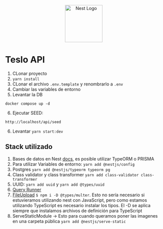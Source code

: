 <p align="center">
  <a href="http://nestjs.com/" target="blank"><img src="https://nestjs.com/img/logo-small.svg" width="120" alt="Nest Logo" /></a>
</p>

# Teslo API
1. CLonar proyecto
2. ```yarn install```
3. CLonar el archivo  ```.env.template``` y renombrarlo a ```.env```
4. Cambiar las variables de entorno
5. Levantar la DB
```
docker compose up -d
```
6. Ejecutar SEED:
```
http://localhost/api/seed
```
6. Levantar ```yarn start:dev```

## Stack utilizado
1. Bases de datos en Nest [docs](https://docs.nestjs.com/techniques/database), es posible utilizar TypeORM o PRISMA
2. Para utilizar Variables de entorno: `yarn add @nestjs/config`
3. Postgres `yarn add @nestjs/typeorm typeorm pg`
4. Class validator y class transformer ```yarn add class-validator class-transformer```
5. UUID: `yarn add uuid` y `yarn add @types/uuid`
6. [Query Runner](https://orkhan.gitbook.io/typeorm/docs/insert-query-builder)
7. [FileUpload](https://docs.nestjs.com/techniques/file-upload) ```$ npm i -D @types/multer```. Esto no sería necesario si estuvieramos utilizando nest con JavaScript, pero como estamos utilizando TypeScript es necesario instalar los tipos. El -D se aplica siempre que instalamos archivos de definición para TypeScript
8. ServeStaticModule -> Esto para cuando queramos poner las imagenes en una carpeta pública ```yarn add @nestjs/serve-static```
